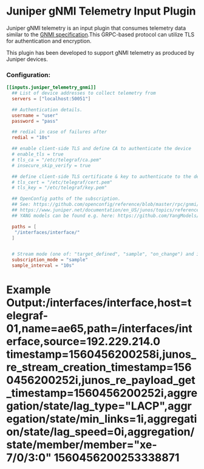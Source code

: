 # Juniper gNMI Telemetry Input Plugin

Juniper gNMI telemetry is an input plugin that consumes telemetry data similar to the [GNMI specification](https://github.com/openconfig/reference/blob/master/rpc/gnmi/gnmi-specification.md).This GRPC-based protocol can utilize TLS for authentication and encryption.

This plugin has been developed to support gNMI telemetry as produced by Juniper devices.

### Configuration:

```toml
[[inputs.juniper_telemetry_gnmi]]
  ## List of device addresses to collect telemetry from
  servers = ["localhost:50051"]

  ## Authentication details.
  username = "user"
  password = "pass"

  ## redial in case of failures after
  redial = "10s"

  ## enable client-side TLS and define CA to authenticate the device
  # enable_tls = true
  # tls_ca = "/etc/telegraf/ca.pem"
  # insecure_skip_verify = true

  ## define client-side TLS certificate & key to authenticate to the device
  # tls_cert = "/etc/telegraf/cert.pem"
  # tls_key = "/etc/telegraf/key.pem"

  ## OpenConfig paths of the subscription.
  ## See: https://github.com/openconfig/reference/blob/master/rpc/gnmi/gnmi-specification.md#222-paths
  ## https://www.juniper.net/documentation/en_US/junos/topics/reference/general/junos-telemetry-interface-grpc-sensors.html  
  ## YANG models can be found e.g. here: https://github.com/YangModels/yang/tree/master/vendor/juniper

  paths = [
   "/interfaces/interface/"
  ]


  # Stream mode (one of: "target_defined", "sample", "on_change") and interval
  subscription_mode = "sample"
  sample_interval = "10s"

```

# Example Output:/interfaces/interface,host=telegraf-01,name=ae65,path=/interfaces/interface,source=192.229.214.0 __timestamp__=1560456200258i,__junos_re_stream_creation_timestamp__=1560456200252i,__junos_re_payload_get_timestamp__=1560456200252i,aggregation/state/lag_type="LACP",aggregation/state/min_links=1i,aggregation/state/lag_speed=0i,aggregation/state/member/member="xe-7/0/3:0" 1560456200253338871

